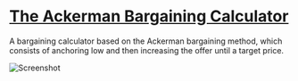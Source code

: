 # [The Ackerman Bargaining Calculator](https://www.bargaining-calculator.org)
A bargaining calculator based on the Ackerman bargaining method, which consists of anchoring low and then increasing the offer until a target price.

![Screenshot](https://github.com/madeuth/The-Ackerman-Bargaining-Calculator/assets/19433927/a6188121-8884-41de-a9dd-2442797cebea)

